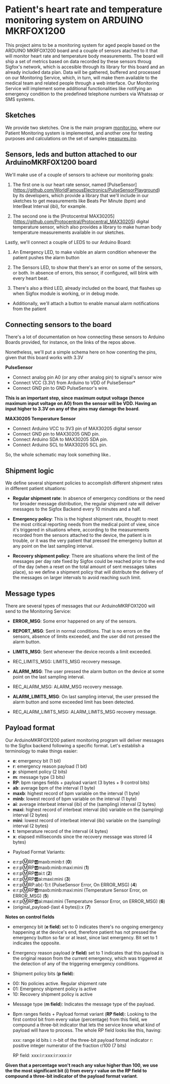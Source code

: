 
# Patient's heart rate and temperature monitoring system on ARDUINO MKRFOX1200

This project aims to be a monitoring system for aged people based on the ARDUINO MKRFOX1200 board and a couple of sensors atached to it that will monitor heart rate and temperature body measurements. The board will ship a set of metrics based on data recorded by these sensors throug Sigfox's network, which is accesible through its library for this board and an already included data plan. Data will be gathered, buffered and processed on our Monitoring Service, which, in turn, will make them available to the medical team and related people through a web interface. Our Monitoring Service will implement some additional functionalities like notifying an emergency condition to the predefined telephone numbers via Whatssap or SMS systems.


## Sketches

We provide two sketches. One is the main program [monitor.ino](https://github.com/carlossaav/Patient-monitoring-with-Sigfox/blob/devel/src/monitor/monitor.ino), where our Patient Monitoring system is implemented, and another one for testing purposes and calculations on the set of samples [measures.ino](https://github.com/carlossaav/Patient-monitoring-with-Sigfox/blob/devel/src/test/measures/measures.ino).


## Sensors, leds and button attached to our ArduinoMKRFOX1200 board

We'll make use of a couple of sensors to achieve our monitoring goals:

1. The first one is our heart rate sensor, named [PulseSensor] (https://github.com/WorldFamousElectronics/PulseSensorPlayground) by its developers, which provide a library that we'll include in our sketches to get measurements like Beats Per Minute (bpm) and InterBeat Interval (ibi), for example.

2. The second one is the [Protocentral MAX30205] (https://github.com/Protocentral/Protocentral_MAX30205) digital temperature sensor, which also provides a library to make human body temperature measurements available in our sketches.


Lastly, we'll connect a couple of LEDS to our Arduino Board:

1. An Emergency LED, to make visible an alarm condition whenever the patient pushes the alarm button

2. The Sensors LED, to show that there's an error on some of the sensors, or both. In absence of errors, this sensor, if configured, will blink with every heart beat.

3. There's also a third LED, already included on the board, that flashes up when Sigfox module is working, or in debug mode.


- Additionally, we'll attach a button to enable manual alarm notifications from the patient


## Connecting sensors to the board

There's a lot of documentation on how connecting these sensors to Arduino Boards provided, for instance, on the links of the repos above.

Nonetheless, we'll put a simple schema here on how conenting the pins, given that this board works with 3.3V


**PulseSensor**

- Connect analog pin A0 (or any other analog pin) to signal's sensor wire
- Connect VCC (3.3V) from Arduino to VDD of PulseSensor*
- Connect GND pin to GND PulseSensor's wire.


**This is an important step, since maximum output voltage (hence maximum input voltage on A0) from the sensor will be VDD. Having an input higher to 3.3V on any of the pins may damage the board**.


**MAX30205 Temperature Sensor**

- Connect Arduino VCC to 3V3 pin of MAX30205 digital sensor
- Connect GND pin to MAX30205 GND pin.
- Connect Arduino SDA to MAX30205 SDA pin.
- Connect Arduino SCL to MAX30205 SCL pin.


So, the whole schematic may look something like..


## Shipment logic

We define several shipment policies to accomplish different shipment rates in different patient situations:

- **Regular shipment rate**: In absence of emergency conditions or the need for broader message distribution, the regular shipment rate will deliver messages to the Sigfox Backend every 10 minutes and a half.

- **Emergency policy**: This is the highest shipment rate, thought to meet the most critical reporting needs from the medical point of view, since it's triggered in situations where, according to the measurements recorded from the sensors attached to the device, the patient is in trouble, or it was the very patient that pressed the emergency button at any point on the last sampling interval.

- **Recovery shipment policy**: There are situations where the limit of the messages per day rate fixed by Sigfox could be reached prior to the end of the day (when a reset on the total amount of sent messages takes place), so we define a shipment policy that will distribute the delivery of the messages on larger intervals to avoid reaching such limit.


## Message types

There are several types of messages that our ArduinoMKRFOX1200 will send to the Monitoring Service:

- **ERROR_MSG**: Some error happened on any of the sensors.

- **REPORT_MSG**: Sent in normal conditions. That is no errors on the sensors, absence of limits exceeded, and the user did not pressed the alarm 
button.

- **LIMITS_MSG**: Sent whenever the device records a limit exceeded.

- REC_LIMITS_MSG: LIMITS_MSG recovery message.

- **ALARM_MSG**: The user pressed the alarm button on the device at some point on the last sampling interval.

- REC_ALARM_MSG: ALARM_MSG recovery message.

- **ALARM_LIMITS_MSG**: On last sampling interval, the user pressed the alarm button and some exceeded limit has been detected.

- REC_ALARM_LIMITS_MSG: ALARM_LIMITS_MSG recovery message.


## Payload format

Our ArduinoMKRFOX1200 patient monitoring program will deliver messages to the Sigfox backend following a specific format. Let's establish a terminology to make things easier:

- **e**: emergency bit (1 bit)
- **r**: emergency reason payload (1 bit)
- **p**: shipment policy (2 bits)
- **m**: message type (3 bits)
- **RP**: bpm ranges fields + payload variant (3 bytes + 9 control bits)
- **ab**: average bpm of the interval (1 byte)
- **maxb**: highest record of bpm variable on the interval (1 byte)
- **minb**: lowest record of bpm variable on the interval (1 byte)
- **ai**: average interbeat interval (ibi) of the (sampling) interval (2 bytes)
- **maxi**: highest record of interbeat interval (ibi) variable on the (sampling) interval (2 bytes)
- **mini**: lowest record of interbeat interval (ibi) variable on the (sampling) interval (2 bytes)
- **t**: temperature record of the interval (4 bytes)
- **x**: elapsed milliseconds since the recovery message was stored (4 bytes)

* Payload Format Variants:

-  e:r:p:m:RP:ab:maxb:minb:t                                                  (**0**)
-  e:r:p:m:RP:ab:maxb:minb:maxi:mini                                          (**1**)
-  e:r:p:m:RP:ab:ai:t                                                         (**2**)
-  e:r:p:m:RP:ab:ai:maxi:mini                                                 (**3**)
-  e:r:p:m:RP:ab(-1):t (PulseSensor Error, On ERROR_MSG)                      (**4**)
-  e:r:p:m:RP:ab:maxb:minb:maxi:mini (Temperature Sensor Error, on ERROR_MSG) (**5**)
-  e:r:p:m:RP:ab:ai:maxi:mini (Temperature Sensor Error, on ERROR_MSG)        (**6**)
-  (original_payload-(last 4 bytes)):x                                        (**7**)


**Notes on control fields**

- emergency bit (**e field**) set to 0 indicates there's no ongoing emergency happening at the device's end, therefore patient has not pressed the emergency button so far or at least, since last emergency. Bit set to 1 indicates the opposite.

- Emergency reason payload (**r field**) set to 1 indicates that this payload is the original reason from the current emergency, which was triggered at the detection of any of the triggering emergency conditions.

- Shipment policy bits (**p field**):

* 00: No policies active. Regular shipment rate
* 01: Emergency shipment policy is active
* 10: Recovery shipment policy is active

- Message type (**m field**): Indicates the message type of the payload.

- Bpm ranges fields + Payload format variant (**RP field**): Looking to the first control bit from every value (percentage) from this field, we compound a three-bit indicator that lets the service know what kind of payload will have to process. The whole RP field looks like this, having:

  xxx: range id bits
  i: n-bit of the three-bit payload format indicator
  r: positive integer numerator of the fraction r/100 (7 bits)

  RP field: xxx:i:r:xxx:i:r:xxx:i:r


**Given that a percentage won't reach any value higher than 100, we use the the most significant bit (i) from every r value on the RP field to compound a three-bit indicator of the payload format variant**.
